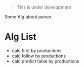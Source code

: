 > This is under development

Some Alg about parser.

# Alg List
- calc first by productions
- calc follow by productions
- calc predict table by productions

